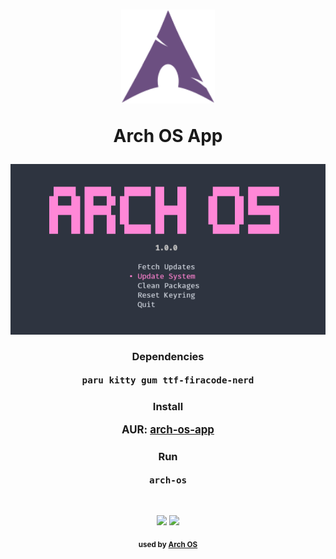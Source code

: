 <div align="center">
<h1>
  <img src="./logo.svg" width="150" height="150"/>
  <p>Arch OS App</p>
</h1>

<p><img src="./screenshot.png" /></p>

### Dependencies

<big><b>

`paru kitty gum ttf-firacode-nerd`

</b></big>

### Install

<big><b>

AUR: [arch-os-app](https://aur.archlinux.org/packages/arch-os-app)

</b></big>

### Run

<big><b>

`arch-os`

</b></big>

<br>

<p>
<img src="https://img.shields.io/badge/MAINTAINED-YES-green?style=for-the-badge">
<img src="https://img.shields.io/badge/License-GPL_v2-blue?style=for-the-badge">
</p>

<sub><b>used by <a href="https://github.com/murkl/arch-os">Arch OS</a></b></sub>

</div>
